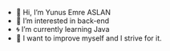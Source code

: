 - 🐬 Hi, I’m Yunus Emre ASLAN
- 🌊 I’m interested in back-end
- 🌀 I’m currently learning Java
- 🌌 I want to improve myself and I strive for it.
